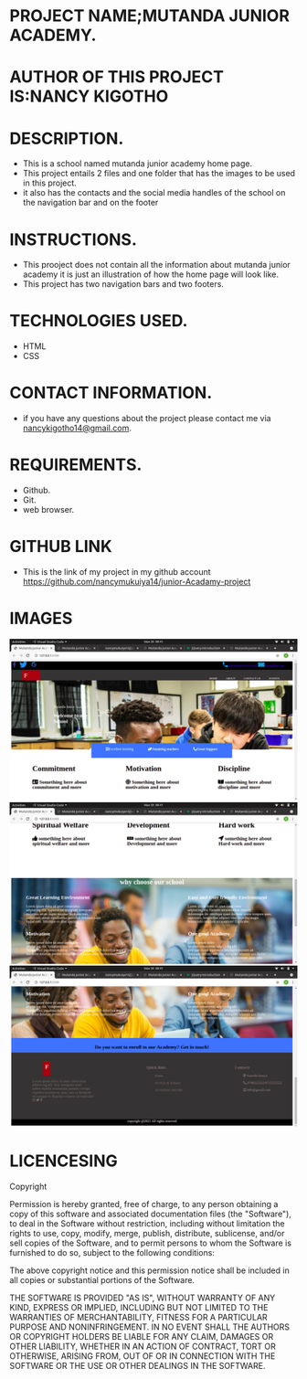 # PROJECT NAME;MUTANDA JUNIOR ACADEMY.
# AUTHOR OF THIS PROJECT IS:NANCY KIGOTHO
# DESCRIPTION.
* This is a school named mutanda junior academy home page.
* This project entails 2 files and one folder that has the images to be used in this project.
* it also has the contacts and the social media handles of the school on the navigation bar and on the footer
# INSTRUCTIONS.
* This prooject does not contain all the information about mutanda junior academy it is just an illustration of how the home page will look like.
* This project has two navigation bars and two footers.
# TECHNOLOGIES USED.
* HTML
* CSS
# CONTACT INFORMATION.
* if you have any questions about the project please contact me via nancykigotho14@gmail.com.
# REQUIREMENTS.
* Github.
* Git.
* web browser.
# GITHUB LINK
* This is the link of my project in my github account
https://github.com/nancymukuiya14/junior-Acadamy-project

# IMAGES
<img src="./images/pic1.png">
<img src="./images/pic2.png">
<img src="./images/pic4.png">

# LICENCESING
Copyright <YEAR> <COPYRIGHT HOLDER>

Permission is hereby granted, free of charge, to any person obtaining a copy of this software and associated documentation files (the "Software"), to deal in the Software without restriction, including without limitation the rights to use, copy, modify, merge, publish, distribute, sublicense, and/or sell copies of the Software, and to permit persons to whom the Software is furnished to do so, subject to the following conditions:

The above copyright notice and this permission notice shall be included in all copies or substantial portions of the Software.

THE SOFTWARE IS PROVIDED "AS IS", WITHOUT WARRANTY OF ANY KIND, EXPRESS OR IMPLIED, INCLUDING BUT NOT LIMITED TO THE WARRANTIES OF MERCHANTABILITY, FITNESS FOR A PARTICULAR PURPOSE AND NONINFRINGEMENT. IN NO EVENT SHALL THE AUTHORS OR COPYRIGHT HOLDERS BE LIABLE FOR ANY CLAIM, DAMAGES OR OTHER LIABILITY, WHETHER IN AN ACTION OF CONTRACT, TORT OR OTHERWISE, ARISING FROM, OUT OF OR IN CONNECTION WITH THE SOFTWARE OR THE USE OR OTHER DEALINGS IN THE SOFTWARE.
